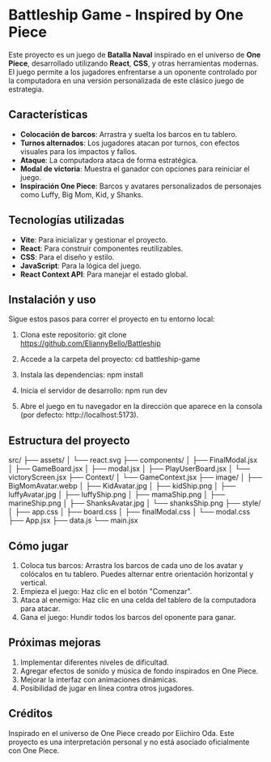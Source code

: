 # Battleship Game - Inspired by One Piece

Este proyecto es un juego de **Batalla Naval** inspirado en el universo de **One Piece**, desarrollado utilizando **React**, **CSS**, y otras herramientas modernas. El juego permite a los jugadores enfrentarse a un oponente controlado por la computadora en una versión personalizada de este clásico juego de estrategia.

## Características

- **Colocación de barcos**: Arrastra y suelta los barcos en tu tablero.
- **Turnos alternados**: Los jugadores atacan por turnos, con efectos visuales para los impactos y fallos.
- **Ataque**: La computadora ataca de forma estratégica.
- **Modal de victoria**: Muestra el ganador con opciones para reiniciar el juego.
- **Inspiración One Piece**: Barcos y avatares personalizados de personajes como Luffy, Big Mom, Kid, y Shanks.

## Tecnologías utilizadas

- **Vite**: Para inicializar y gestionar el proyecto.
- **React**: Para construir componentes reutilizables.
- **CSS**: Para el diseño y estilo.
- **JavaScript**: Para la lógica del juego.
- **React Context API**: Para manejar el estado global.

## Instalación y uso

Sigue estos pasos para correr el proyecto en tu entorno local:

1. Clona este repositorio:
   git clone https://github.com/EliannyBello/Battleship

2. Accede a la carpeta del proyecto:
cd battleship-game

3. Instala las dependencias:
npm install

4. Inicia el servidor de desarrollo:
npm run dev

5. Abre el juego en tu navegador en la dirección que aparece en la consola (por defecto: http://localhost:5173).


## Estructura del proyecto

src/
├── assets/
│   └── react.svg
├── components/
│   ├── FinalModal.jsx
│   ├── GameBoard.jsx
│   ├── modal.jsx
│   ├── PlayUserBoard.jsx
│   └── victoryScreen.jsx
├── Context/
│   └── GameContext.jsx
├── image/
│   ├── BigMomAvatar.webp
│   ├── KidAvatar.jpg
│   ├── kidShip.png
│   ├── luffyAvatar.jpg
│   ├── luffyShip.png
│   ├── mamaShip.png
│   ├── marineShip.png
│   ├── ShanksAvatar.jpg
│   └── shanksShip.png
├── style/
│   ├── app.css
│   ├── board.css
│   ├── finalModal.css
│   └── modal.css
├── App.jsx
├── data.js
└── main.jsx

## Cómo jugar
1. Coloca tus barcos: Arrastra los barcos de cada uno de los avatar y colócalos en tu tablero. Puedes alternar entre orientación horizontal y vertical.
2. Empieza el juego: Haz clic en el botón "Comenzar".
3. Ataca al enemigo: Haz clic en una celda del tablero de la computadora para atacar.
4. Gana el juego: Hundir todos los barcos del oponente para ganar.


## Próximas mejoras
1. Implementar diferentes niveles de dificultad.
2. Agregar efectos de sonido y música de fondo inspirados en One Piece.
3. Mejorar la interfaz con animaciones dinámicas.
4. Posibilidad de jugar en línea contra otros jugadores.

## Créditos
Inspirado en el universo de One Piece creado por Eiichiro Oda. Este proyecto es una interpretación personal y no está asociado oficialmente con One Piece.


